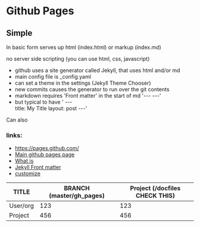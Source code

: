---
---
# Github Pages

## Simple
In basic form serves up html (index.html) or markup (index.md)

no server side scripting (you can use html, css, javascript)

- github uses  a site generator called Jekyll, that uses html and/or md
- main config file is _config.yaml
- can set a theme in the settings (Jekyll Theme Chooser)
- new commits causes the generator to run over the git contents
- markdown requires 'Front matter' in the start of md
'---
---'
- but typical to have
' --- <br>
 title: My Title
 layout: post
 ---'

Can also 

### links:
- https://pages.github.com/
- [Main github pages page](https://pages.github.com/)
- [What is](https://help.github.com/en/articles/what-is-github-pages)
- [Jekyll Front matter](https://jekyllrb.com/docs/front-matter/)
- [customize](https://help.github.com/en/categories/customizing-github-pages)

TITLE | BRANCH (master/gh_pages) | Project (/docfiles CHECK THIS)
------|--------------------------|-------------------------------
User/org | 123 | 123
Project  | 456 | 456

